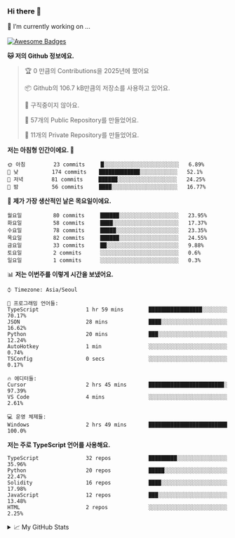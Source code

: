### Hi there 👋 
🔭 I’m currently working on ... </br></br>
[![Awesome Badges](https://img.shields.io/badge/Introduce-EN-green.svg)](https://github.com/tlatkdgus1/tlatkdgus1/blob/main/README.md.en)

<!--START_SECTION:waka-->
**🐱 저의 Github 정보에요.** 

> 🏆 0 만큼의 Contributions을 2025년에 했어요
 > 
> 📦 Github의 106.7 kB만큼의 저장소를 사용하고 있어요. 
 > 
> 🚫 구직중이지 않아요.
 > 
> 📜 57개의 Public Repository를 만들었어요. 
 > 
> 🔑 11개의 Private Repository를 만들었어요.  

**저는 아침형 인간이에요. 🐤** 

```text
🌞 아침         23 commits     █░░░░░░░░░░░░░░░░░░░░░░░░   6.89% 
🌆 낮　         174 commits    █████████████░░░░░░░░░░░░   52.1% 
🌃 저녁         81 commits     ██████░░░░░░░░░░░░░░░░░░░   24.25% 
🌙 밤　         56 commits     ████░░░░░░░░░░░░░░░░░░░░░   16.77%

```
📅 **제가 가장 생산적인 날은 목요일이에요.** 

```text
월요일          80 commits     ██████░░░░░░░░░░░░░░░░░░░   23.95% 
화요일          58 commits     ████░░░░░░░░░░░░░░░░░░░░░   17.37% 
수요일          78 commits     █████░░░░░░░░░░░░░░░░░░░░   23.35% 
목요일          82 commits     ██████░░░░░░░░░░░░░░░░░░░   24.55% 
금요일          33 commits     ██░░░░░░░░░░░░░░░░░░░░░░░   9.88% 
토요일          2 commits      ░░░░░░░░░░░░░░░░░░░░░░░░░   0.6% 
일요일          1 commits      ░░░░░░░░░░░░░░░░░░░░░░░░░   0.3%

```


📊 **저는 이번주를 이렇게 시간을 보냈어요.** 

```text
⌚︎ Timezone: Asia/Seoul

💬 프로그래밍 언어들: 
TypeScript               1 hr 59 mins        █████████████████░░░░░░░░   70.17% 
JSON                     28 mins             ████░░░░░░░░░░░░░░░░░░░░░   16.62% 
Python                   20 mins             ███░░░░░░░░░░░░░░░░░░░░░░   12.24% 
AutoHotkey               1 min               ░░░░░░░░░░░░░░░░░░░░░░░░░   0.74% 
TSConfig                 0 secs              ░░░░░░░░░░░░░░░░░░░░░░░░░   0.17%

🔥 에디터들: 
Cursor                   2 hrs 45 mins       ████████████████████████░   97.39% 
VS Code                  4 mins              ░░░░░░░░░░░░░░░░░░░░░░░░░   2.61%

💻 운영 체제들: 
Windows                  2 hrs 49 mins       █████████████████████████   100.0%

```

**저는 주로 TypeScript 언어를 사용해요.** 

```text
TypeScript               32 repos            █████████░░░░░░░░░░░░░░░░   35.96% 
Python                   20 repos            █████░░░░░░░░░░░░░░░░░░░░   22.47% 
Solidity                 16 repos            ████░░░░░░░░░░░░░░░░░░░░░   17.98% 
JavaScript               12 repos            ███░░░░░░░░░░░░░░░░░░░░░░   13.48% 
HTML                     2 repos             ░░░░░░░░░░░░░░░░░░░░░░░░░   2.25%

```



<!--END_SECTION:waka-->

<details>
<summary>📈 My GitHub Stats</summary>
<p align="center"> <img src="https://github-readme-stats.vercel.app/api?username=tlatkdgus1&show_icons=true" alt="tlatkdgus1" />
</details>
